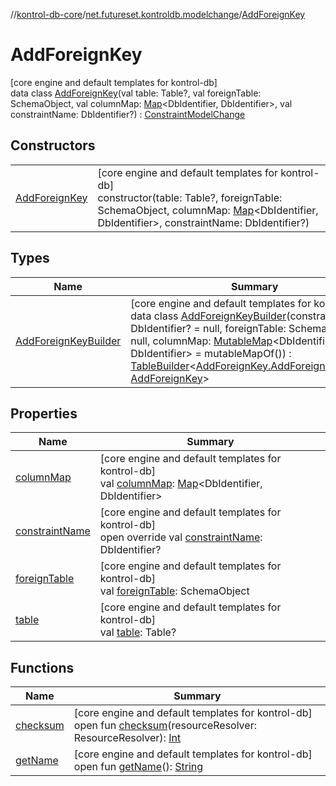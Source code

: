 //[kontrol-db-core](../../../index.md)/[net.futureset.kontroldb.modelchange](../index.md)/[AddForeignKey](index.md)

# AddForeignKey

[core engine and default templates for kontrol-db]\
data class [AddForeignKey](index.md)(val table: Table?, val foreignTable: SchemaObject, val columnMap: [Map](https://kotlinlang.org/api/latest/jvm/stdlib/kotlin.collections/-map/index.html)&lt;DbIdentifier, DbIdentifier&gt;, val constraintName: DbIdentifier?) : [ConstraintModelChange](../-constraint-model-change/index.md)

## Constructors

| | |
|---|---|
| [AddForeignKey](-add-foreign-key.md) | [core engine and default templates for kontrol-db]<br>constructor(table: Table?, foreignTable: SchemaObject, columnMap: [Map](https://kotlinlang.org/api/latest/jvm/stdlib/kotlin.collections/-map/index.html)&lt;DbIdentifier, DbIdentifier&gt;, constraintName: DbIdentifier?) |

## Types

| Name | Summary |
|---|---|
| [AddForeignKeyBuilder](-add-foreign-key-builder/index.md) | [core engine and default templates for kontrol-db]<br>data class [AddForeignKeyBuilder](-add-foreign-key-builder/index.md)(constraintName: DbIdentifier? = null, foreignTable: SchemaObject? = null, columnMap: [MutableMap](https://kotlinlang.org/api/latest/jvm/stdlib/kotlin.collections/-mutable-map/index.html)&lt;DbIdentifier, DbIdentifier&gt; = mutableMapOf()) : [TableBuilder](../-table-builder/index.md)&lt;[AddForeignKey.AddForeignKeyBuilder](-add-foreign-key-builder/index.md), [AddForeignKey](index.md)&gt; |

## Properties

| Name | Summary |
|---|---|
| [columnMap](column-map.md) | [core engine and default templates for kontrol-db]<br>val [columnMap](column-map.md): [Map](https://kotlinlang.org/api/latest/jvm/stdlib/kotlin.collections/-map/index.html)&lt;DbIdentifier, DbIdentifier&gt; |
| [constraintName](constraint-name.md) | [core engine and default templates for kontrol-db]<br>open override val [constraintName](constraint-name.md): DbIdentifier? |
| [foreignTable](foreign-table.md) | [core engine and default templates for kontrol-db]<br>val [foreignTable](foreign-table.md): SchemaObject |
| [table](table.md) | [core engine and default templates for kontrol-db]<br>val [table](table.md): Table? |

## Functions

| Name | Summary |
|---|---|
| [checksum](../-model-change/checksum.md) | [core engine and default templates for kontrol-db]<br>open fun [checksum](../-model-change/checksum.md)(resourceResolver: ResourceResolver): [Int](https://kotlinlang.org/api/latest/jvm/stdlib/kotlin/-int/index.html) |
| [getName](../-model-change/get-name.md) | [core engine and default templates for kontrol-db]<br>open fun [getName](../-model-change/get-name.md)(): [String](https://kotlinlang.org/api/latest/jvm/stdlib/kotlin/-string/index.html) |
